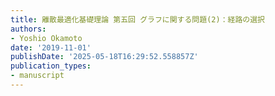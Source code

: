 ```yaml
---
title: 離散最適化基礎理論 第五回 グラフに関する問題(2)：経路の選択
authors:
- Yoshio Okamoto
date: '2019-11-01'
publishDate: '2025-05-18T16:29:52.558857Z'
publication_types:
- manuscript
---
```

